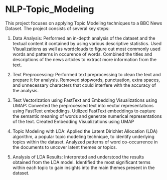 # NLP-Topic_Modeling

This project focuses on applying Topic Modeling techniques to a BBC News Dataset. The project consists of several key steps:
1) Data Analysis:
    Performed an in-depth analysis of the dataset and the textual content it contained by using various descriptive statistics.
    Used Visualizations as well as wordclouds to figure out most commonly used words and patterns in occurence of words.
    Combined the titles and descriptions of the news articles to extract more information from the text.

3) Text Preprocessing:
    Performed text preprocessing to clean the text and prepare it for analysis.
    Removed stopwords, punctuation, extra spaces, and unnecessary characters that could interfere with the accuracy of the analysis.

4) Text Vectorization using FastText and Embedding Visualizations using UMAP:
    Converted the preprocessed text into vector representations using FastText embeddings.
    Utilized FastText embeddings to capture the semantic meaning of words and generate numerical representations of the text.
    Created Embedding Visualizations using UMAP 

6) Topic Modeling with LDA:
    Applied the Latent Dirichlet Allocation (LDA) algorithm, a popular topic modeling technique, to identify underlying topics within the dataset.
    Analyzed patterns of word co-occurrence in the documents to uncover latent themes or topics.

7) Analysis of LDA Results:
    Interpreted and understood the results obtained from the LDA model.
    Identified the most significant terms within each topic to gain insights into the main themes present in the dataset.

